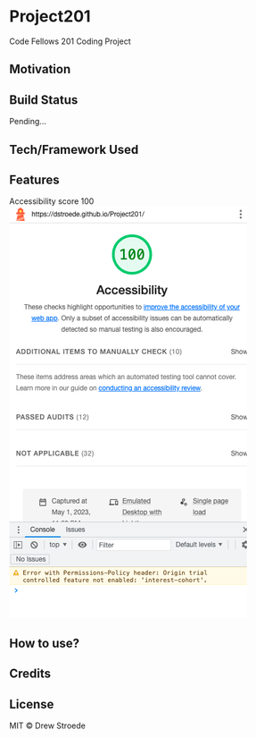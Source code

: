 # Project201
Code Fellows 201 Coding Project


## Motivation


## Build Status
Pending...


## Tech/Framework Used


## Features
Accessibility score 100
![Accessibility Score](img/Accessibility%20score.png)

## How to use?


## Credits


## License
MIT © Drew Stroede